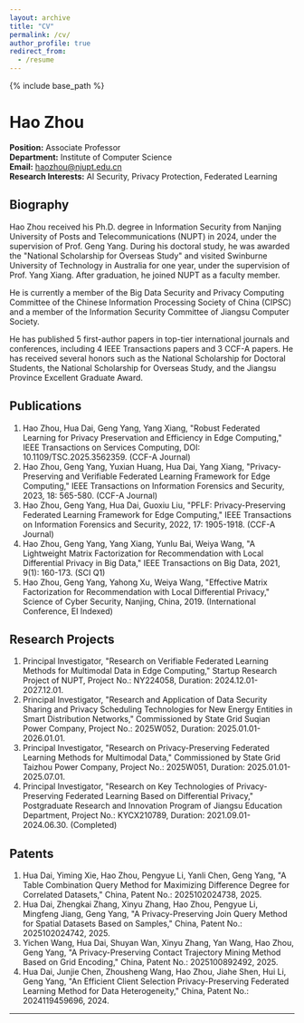 ```yaml
---
layout: archive
title: "CV"
permalink: /cv/
author_profile: true
redirect_from:
  - /resume
---
```


{% include base_path %}

# Hao Zhou

**Position:** Associate Professor  
**Department:** Institute of Computer Science  
**Email:** haozhou@njupt.edu.cn  
**Research Interests:** AI Security, Privacy Protection, Federated Learning

## Biography

Hao Zhou received his Ph.D. degree in Information Security from Nanjing University of Posts and Telecommunications (NUPT) in 2024, under the supervision of Prof. Geng Yang. During his doctoral study, he was awarded the "National Scholarship for Overseas Study" and visited Swinburne University of Technology in Australia for one year, under the supervision of Prof. Yang Xiang. After graduation, he joined NUPT as a faculty member.

He is currently a member of the Big Data Security and Privacy Computing Committee of the Chinese Information Processing Society of China (CIPSC) and a member of the Information Security Committee of Jiangsu Computer Society.

He has published 5 first-author papers in top-tier international journals and conferences, including 4 IEEE Transactions papers and 3 CCF-A papers. He has received several honors such as the National Scholarship for Doctoral Students, the National Scholarship for Overseas Study, and the Jiangsu Province Excellent Graduate Award.

## Publications

1. Hao Zhou, Hua Dai, Geng Yang, Yang Xiang, "Robust Federated Learning for Privacy Preservation and Efficiency in Edge Computing," IEEE Transactions on Services Computing, DOI: 10.1109/TSC.2025.3562359. (CCF-A Journal)
2. Hao Zhou, Geng Yang, Yuxian Huang, Hua Dai, Yang Xiang, "Privacy-Preserving and Verifiable Federated Learning Framework for Edge Computing," IEEE Transactions on Information Forensics and Security, 2023, 18: 565-580. (CCF-A Journal)
3. Hao Zhou, Geng Yang, Hua Dai, Guoxiu Liu, "PFLF: Privacy-Preserving Federated Learning Framework for Edge Computing," IEEE Transactions on Information Forensics and Security, 2022, 17: 1905-1918. (CCF-A Journal)
4. Hao Zhou, Geng Yang, Yang Xiang, Yunlu Bai, Weiya Wang, "A Lightweight Matrix Factorization for Recommendation with Local Differential Privacy in Big Data," IEEE Transactions on Big Data, 2021, 9(1): 160-173. (SCI Q1)
5. Hao Zhou, Geng Yang, Yahong Xu, Weiya Wang, "Effective Matrix Factorization for Recommendation with Local Differential Privacy," Science of Cyber Security, Nanjing, China, 2019. (International Conference, EI Indexed)

## Research Projects

1. Principal Investigator, "Research on Verifiable Federated Learning Methods for Multimodal Data in Edge Computing," Startup Research Project of NUPT, Project No.: NY224058, Duration: 2024.12.01-2027.12.01.
2. Principal Investigator, "Research and Application of Data Security Sharing and Privacy Scheduling Technologies for New Energy Entities in Smart Distribution Networks," Commissioned by State Grid Suqian Power Company, Project No.: 2025W052, Duration: 2025.01.01-2026.01.01.
3. Principal Investigator, "Research on Privacy-Preserving Federated Learning Methods for Multimodal Data," Commissioned by State Grid Taizhou Power Company, Project No.: 2025W051, Duration: 2025.01.01-2025.07.01.
4. Principal Investigator, "Research on Key Technologies of Privacy-Preserving Federated Learning Based on Differential Privacy," Postgraduate Research and Innovation Program of Jiangsu Education Department, Project No.: KYCX210789, Duration: 2021.09.01-2024.06.30. (Completed)

## Patents

1. Hua Dai, Yiming Xie, Hao Zhou, Pengyue Li, Yanli Chen, Geng Yang, "A Table Combination Query Method for Maximizing Difference Degree for Correlated Datasets," China, Patent No.: 2025102024738, 2025.
2. Hua Dai, Zhengkai Zhang, Xinyu Zhang, Hao Zhou, Pengyue Li, Mingfeng Jiang, Geng Yang, "A Privacy-Preserving Join Query Method for Spatial Datasets Based on Samples," China, Patent No.: 2025102024742, 2025.
3. Yichen Wang, Hua Dai, Shuyan Wan, Xinyu Zhang, Yan Wang, Hao Zhou, Geng Yang, "A Privacy-Preserving Contact Trajectory Mining Method Based on Grid Encoding," China, Patent No.: 2025100892492, 2025.
4. Hua Dai, Junjie Chen, Zhousheng Wang, Hao Zhou, Jiahe Shen, Hui Li, Geng Yang, "An Efficient Client Selection Privacy-Preserving Federated Learning Method for Data Heterogeneity," China, Patent No.: 2024119459696, 2024.

---
